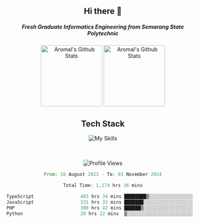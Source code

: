 <div align="center">
  <h2>Hi there 👋</h2>

  <h5>Fresh Graduate Informatics Engineering from Semarang State Polytechnic</h5>

  <img
    height="160"
    alt="Aromal's Github Stats"
    src="https://github-readme-stats.vercel.app/api?username=dafariski77&show_icons=true&theme=tokyonight&count_private=true"
  />
  <img
    alt="Aromal's Github Stats"
    height="160"
    src="https://github-readme-stats.vercel.app/api/top-langs/?username=dafariski77&layout=compact&theme=tokyonight"
  />

  <h2>Tech Stack</h2>
  
![My Skills](https://simpleskill.icons.workers.dev/svg?i=typescript,next.js,react,tailwindcss,shadcnui,reactquery,prisma,socketdotio,zod)

  <br /><br />
  <img src="https://komarev.com/ghpvc/?username=dafariski77&abbreviated=true" alt="Profile Views">
    
  <!--START_SECTION:waka-->

```rust
From: 16 August 2023 - To: 03 November 2024

Total Time: 1,174 hrs 36 mins

TypeScript                 403 hrs 34 mins ████████▒░░░░░░░░░░░░░░░░   33.97 %
JavaScript                 331 hrs 32 mins ███████░░░░░░░░░░░░░░░░░░   27.91 %
PHP                        300 hrs 42 mins ██████▒░░░░░░░░░░░░░░░░░░   25.31 %
Python                     20 hrs 22 mins  ▒░░░░░░░░░░░░░░░░░░░░░░░░   01.72 %
```

<!--END_SECTION:waka-->
</div>
